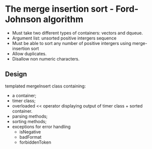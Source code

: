 # The merge insertion sort - Ford-Johnson algorithm

- Must take two different types of containers: vectors and dqueue.
- Argument list: unsorted positive intergers sequence
- Must be able to sort any number of positive intergers using merge-insertion sort
- Allow duplicates.
- Disallow non numeric characters.

## Design

templated mergeInsert class containing:
- a container;
- timer class;
- overloaded << operator displaying output of timer class + sorted container.
- parsing methods;
- sorting methods;
- exceptions for error handling
	- isNegative
	- badFormat
	- forbiddenToken
